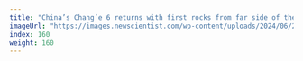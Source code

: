 ```yaml
---
title: "China’s Chang’e 6 returns with first rocks from far side of the moon"
imageUrl: "https://images.newscientist.com/wp-content/uploads/2024/06/25100337/SEI_210303798.jpg?width=788"
index: 160
weight: 160
---
```

